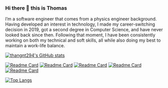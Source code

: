 ### Hi there 👋 this is Thomas

I’m a software engineer that comes from a physics engineer background. Having developed an interest in technology, I made my career-switching decision in 2019, got a second degree in Computer Science, and have never looked back since then. Following that moment, I have been consistently working on both my technical and soft skills, all while also doing my best to maintain a work-life balance.

[![thangnt294's GitHub stats](https://github-readme-stats.vercel.app/api?username=thangnt294&show_icons=true&theme=one_dark_pro)](https://github.com/anuraghazra/github-readme-stats)

[![Readme Card](https://github-readme-stats.vercel.app/api/pin/?username=thangnt294&repo=rustlings-answer&theme=one_dark_pro)](https://github.com/anuraghazra/github-readme-stats)
[![Readme Card](https://github-readme-stats.vercel.app/api/pin/?username=thangnt294&repo=ricey&theme=one_dark_pro)](https://github.com/anuraghazra/github-readme-stats)
[![Readme Card](https://github-readme-stats.vercel.app/api/pin/?username=thangnt294&repo=shibadev&theme=one_dark_pro)](https://github.com/anuraghazra/github-readme-stats)
[![Readme Card](https://github-readme-stats.vercel.app/api/pin/?username=thangnt294&repo=profile-demo&theme=one_dark_pro)](https://github.com/anuraghazra/github-readme-stats)
[![Readme Card](https://github-readme-stats.vercel.app/api/pin/?username=thangnt294&repo=snowball-demo&theme=one_dark_pro)](https://github.com/anuraghazra/github-readme-stats)


[![Top Langs](https://github-readme-stats.vercel.app/api/top-langs/?username=thangnt294&exclude_repo=ttkt,trames-fe-docker,ttkt-deploy,express-test,invest-management,create-react-app-tokenize,brain,english-quizzes,ricey,ai-assignment&hide=SCSS&layout=compact&theme=one_dark_pro)](https://github.com/anuraghazra/github-readme-stats)
